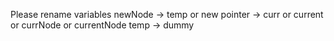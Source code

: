 Please rename variables
newNode -> temp or new
pointer -> curr or current or currNode or currentNode
temp -> dummy
